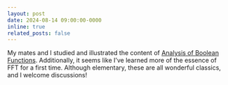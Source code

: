 ```yaml
---
layout: post
date: 2024-08-14 09:00:00-0000
inline: true
related_posts: false
---
```


My mates and I studied and illustrated the content of [Analysis of Boolean Functions](https://www.cs.cmu.edu/~odonnell/toolkit13/lecture18.pdf). Additionally, it seems like I’ve learned more of the essence of FFT for a first time. Although elementary, these are all wonderful classics, and I welcome discussions!